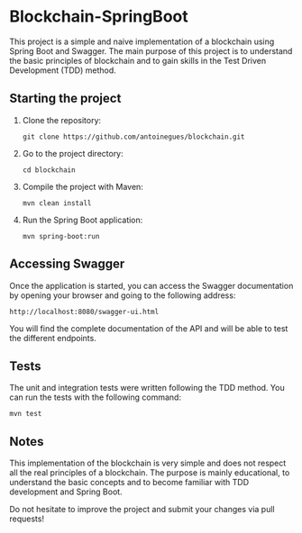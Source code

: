 # Blockchain-SpringBoot

This project is a simple and naive implementation of a blockchain using Spring Boot and Swagger. The main purpose of this project is to understand the basic principles of blockchain and to gain skills in the Test Driven Development (TDD) method.

## Starting the project

1. Clone the repository:
   ```
   git clone https://github.com/antoinegues/blockchain.git
   ```
2. Go to the project directory:
   ```
   cd blockchain
   ```
3. Compile the project with Maven:
   ```
   mvn clean install
   ```
4. Run the Spring Boot application:
   ```
   mvn spring-boot:run
   ```

## Accessing Swagger

Once the application is started, you can access the Swagger documentation by opening your browser and going to the following address:

```
http://localhost:8080/swagger-ui.html
```

You will find the complete documentation of the API and will be able to test the different endpoints.

## Tests

The unit and integration tests were written following the TDD method. You can run the tests with the following command:

```
mvn test
```

## Notes

This implementation of the blockchain is very simple and does not respect all the real principles of a blockchain. The purpose is mainly educational, to understand the basic concepts and to become familiar with TDD development and Spring Boot.

Do not hesitate to improve the project and submit your changes via pull requests!